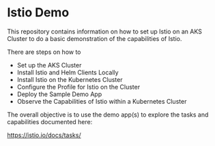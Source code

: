 # Istio Demo

This repository contains information on how to set up Istio on an AKS Cluster to do a basic demonstration of the capabilities of Istio.

There are steps on how to 
- Set up the AKS Cluster
- Install Istio and Helm Clients Locally
- Install Istio on the Kubernetes Cluster
- Configure the Profile for Istio on the Cluster
- Deploy the Sample Demo App
- Observe the Capabilities of Istio within a Kubernetes Cluster

The overall objective is to use the demo app(s) to explore the tasks and capabilities documented here:

https://istio.io/docs/tasks/


